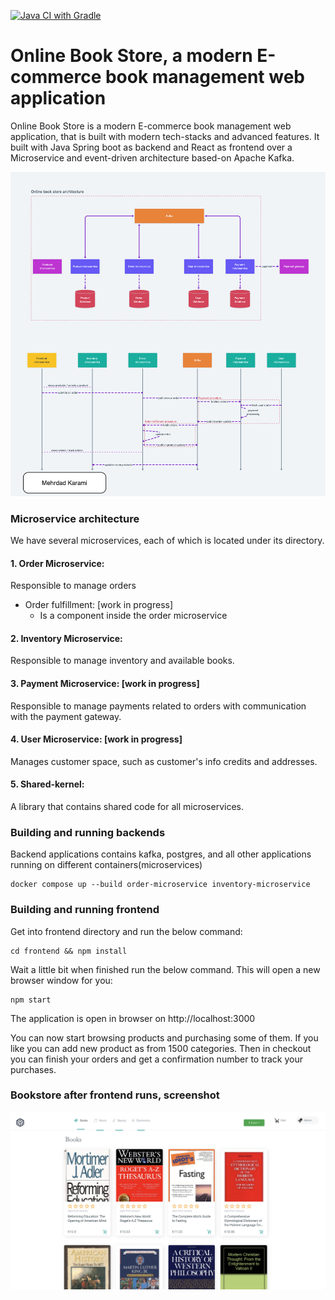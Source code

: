 [![Java CI with Gradle](https://github.com/metao1/microservice-online-book-store/actions/workflows/gradle.yml/badge.svg)](https://github.com/metao1/microservice-online-book-store/actions/workflows/gradle.yml)

# Online Book Store, a modern E-commerce book management web application

Online Book Store is a modern E-commerce book management web application, that is built with modern tech-stacks and
advanced features. It built with Java Spring boot as backend and React as frontend over a Microservice and event-driven
architecture based-on Apache Kafka.

![order-payment-inventory-user-diagrams](img/order-payment-inventory-user-diagrams.png)

### Microservice architecture

We have several microservices, each of which is located under its directory.

#### 1. Order Microservice:

Responsible to manage orders

- Order fulfillment: [work in progress]
    - Is a component inside the order microservice

#### 2. Inventory Microservice:

Responsible to manage inventory and available books.

#### 3. Payment Microservice: [work in progress]

Responsible to manage payments related to orders with communication with the payment gateway.

#### 4. User Microservice: [work in progress]

Manages customer space, such as customer's info credits and addresses.

#### 5. Shared-kernel:

A library that contains shared code for all microservices.

### Building and running backends

Backend applications contains kafka, postgres, and all other applications running on different containers(microservices)

```shell
docker compose up --build order-microservice inventory-microservice
```

### Building and running frontend

Get into frontend directory and run the below command:

```shell
cd frontend && npm install
```

Wait a little bit when finished run the below command. This will open a new browser window for you:

```shell
npm start
```

The application is open in browser on http://localhost:3000

You can now start browsing products and purchasing some of them. If you like you can add new product as
from 1500 categories. Then in checkout you can finish your orders and get a confirmation number to track your purchases.

### Bookstore after frontend runs, screenshot

![product](img/Screenshot-2020-03-31.png)

